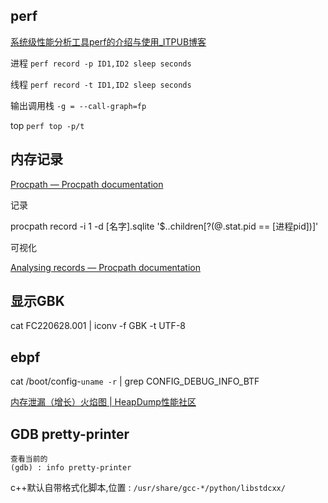 ## perf 

[系统级性能分析工具perf的介绍与使用_ITPUB博客](http://blog.itpub.net/24585765/viewspace-2564885/)

进程
`perf record -p ID1,ID2 sleep seconds`

线程
`perf record -t ID1,ID2 sleep seconds`

输出调用栈
`-g = --call-graph=fp`

top
`perf top -p/t`

## 内存记录

[Procpath — Procpath documentation](https://procpath.readthedocs.io/en/latest/index.html)

记录

procpath record -i 1 -d [名字].sqlite '$..children[?(@.stat.pid == [进程pid])]'

可视化

[Analysing records — Procpath documentation](https://procpath.readthedocs.io/en/latest/analysis.html)

## 显示GBK

cat FC220628.001 | iconv -f GBK -t UTF-8

## ebpf

cat /boot/config-`uname -r` | grep CONFIG_DEBUG_INFO_BTF

[内存泄漏（增长）火焰图 | HeapDump性能社区](https://heapdump.cn/article/1661654?from=pc)

## GDB pretty-printer

```
查看当前的
(gdb) : info pretty-printer
```

c++默认自带格式化脚本,位置 : `/usr/share/gcc-*/python/libstdcxx/`